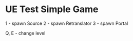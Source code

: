 # UE Test Simple Game 
1 - spawn Source
2 - spawn Retranslator
3 - spawn Portal

Q, E - change level